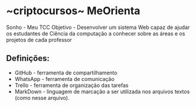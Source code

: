 # ~criptocursos~ MeOrienta
Sonho - Meu TCC
Objetivo - Desenvolver um sistema Web capaz de ajudar os estudantes de Ciência da computação a conhecer sobre as áreas e os projetos de cada professor

## Definições:
- GitHub - ferramenta de compartilhamento
- WhatsApp - ferramenta de comunicação
- Trello - ferramenta de organização das tarefas
- MarkDown - linguagem de marcação a ser utilizada nos arquivos textos (como nesse arquivo).
